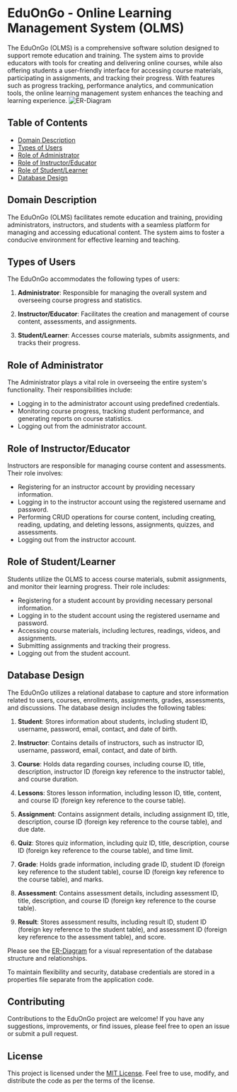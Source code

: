 

# EduOnGo - Online Learning Management System (OLMS)

The EduOnGo (OLMS) is a comprehensive software solution designed to support remote education and training. The system aims to provide educators with tools for creating and delivering online courses, while also offering students a user-friendly interface for accessing course materials, participating in assignments, and tracking their progress. With features such as progress tracking, performance analytics, and communication tools, the online learning management system enhances the teaching and learning experience.
![ER-Diagram](https://github.com/shivendra-somr/gamy-lace-3375/assets/123854927/80a50777-9aee-4efc-83e2-2b23133d1de5)

## Table of Contents
- [Domain Description](#domain-description)
- [Types of Users](#types-of-users)
- [Role of Administrator](#role-of-administrator)
- [Role of Instructor/Educator](#role-of-instructoreducator)
- [Role of Student/Learner](#role-of-studentlearner)
- [Database Design](#database-design)

## Domain Description

The EduOnGo (OLMS) facilitates remote education and training, providing administrators, instructors, and students with a seamless platform for managing and accessing educational content. The system aims to foster a conducive environment for effective learning and teaching.

## Types of Users

The EduOnGo accommodates the following types of users:

1. **Administrator**: Responsible for managing the overall system and overseeing course progress and statistics.

2. **Instructor/Educator**: Facilitates the creation and management of course content, assessments, and assignments.

3. **Student/Learner**: Accesses course materials, submits assignments, and tracks their progress.

## Role of Administrator

The Administrator plays a vital role in overseeing the entire system's functionality. Their responsibilities include:

- Logging in to the administrator account using predefined credentials.
- Monitoring course progress, tracking student performance, and generating reports on course statistics.
- Logging out from the administrator account.

## Role of Instructor/Educator

Instructors are responsible for managing course content and assessments. Their role involves:

- Registering for an instructor account by providing necessary information.
- Logging in to the instructor account using the registered username and password.
- Performing CRUD operations for course content, including creating, reading, updating, and deleting lessons, assignments, quizzes, and assessments.
- Logging out from the instructor account.

## Role of Student/Learner

Students utilize the OLMS to access course materials, submit assignments, and monitor their learning progress. Their role includes:

- Registering for a student account by providing necessary personal information.
- Logging in to the student account using the registered username and password.
- Accessing course materials, including lectures, readings, videos, and assignments.
- Submitting assignments and tracking their progress.
- Logging out from the student account.

## Database Design

The EduOnGo utilizes a relational database to capture and store information related to users, courses, enrollments, assignments, grades, assessments, and discussions. The database design includes the following tables:

1. **Student**: Stores information about students, including student ID, username, password, email, contact, and date of birth.

2. **Instructor**: Contains details of instructors, such as instructor ID, username, password, email, contact, and date of birth.

3. **Course**: Holds data regarding courses, including course ID, title, description, instructor ID (foreign key reference to the instructor table), and course duration.

4. **Lessons**: Stores lesson information, including lesson ID, title, content, and course ID (foreign key reference to the course table).

5. **Assignment**: Contains assignment details, including assignment ID, title, description, course ID (foreign key reference to the course table), and due date.

6. **Quiz**: Stores quiz information, including quiz ID, title, description, course ID (foreign key reference to the course table), and time limit.

7. **Grade**: Holds grade information, including grade ID, student ID (foreign key reference to the student table), course ID (foreign key reference to the course table), and marks.

8. **Assessment**: Contains assessment details, including assessment ID, title, description, and course ID (foreign key reference to the course table).

9. **Result**: Stores assessment results, including result ID, student ID (foreign key reference to the student table), and assessment ID (foreign key reference to the assessment table), and score.

Please see the [ER-Diagram](./ER-Diagram.png) for a visual representation of the database structure and relationships.

To maintain flexibility and security, database credentials are stored in a properties file separate from the application code.

## Contributing

Contributions to the EduOnGo project are welcome! If you have any suggestions, improvements, or find issues, please feel free to open an issue or submit a pull request.

## License

This project is licensed under the [MIT License](./LICENSE). Feel free to use, modify, and distribute the code as per the terms of the license.
